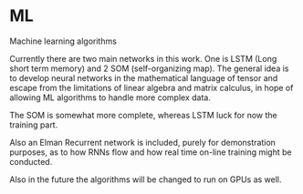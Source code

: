 # ML
Machine learning algorithms

Currently there are two main networks in this work. One is LSTM (Long short term memory) and 2 SOM (self-organizing map). The general idea is to develop neural networks in the mathematical language of tensor and escape from the limitations of linear algebra and matrix calculus, in hope of allowing ML algorithms to handle more complex data.

The SOM is somewhat more complete, whereas LSTM luck for now the training part. 

Also an Elman Recurrent network is included, purely for demonstration purposes, as to how RNNs flow and how real time on-line training might be conducted.

Also in the future the algorithms will be changed to run on GPUs as well.
